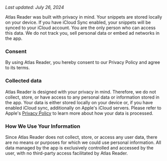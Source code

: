 _Last updated: July 26, 2024_

Atlas Reader was built with privacy in mind. Your snippets are stored locally on your device. If you have iCloud Sync enabled, your snippets will be synced to your iCloud account. You are the only person who can access this data. We do not track you, sell personal data or embed ad networks in the app.

### Consent

By using Atlas Reader, you hereby consent to our Privacy Policy and agree to its terms.

### Collected data

Atlas Reader is designed with your privacy in mind. Therefore, we do not collect, store, or have access to any personal data or information stored in the app. Your data is either stored locally on your device or, if you have enabled iCloud sync, additionally on Apple's iCloud servers. Please refer to Apple's [Privacy Policy](https://www.apple.com/legal/privacy/en-ww/) to learn more about how your data is processed.

### How We Use Your Information

Since Atlas Reader does not collect, store, or access any user data, there are no means or purposes for which we could use personal information. All data managed by the app is exclusively controlled and accessed by the user, with no third-party access facilitated by Atlas Reader.
